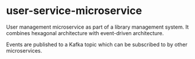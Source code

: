 # user-service-microservice

User management microservice as part of a library management system.
It combines hexagonal architecture with event-driven architecture.

Events are published to a Kafka topic which can be subscribed to by other microservices.
